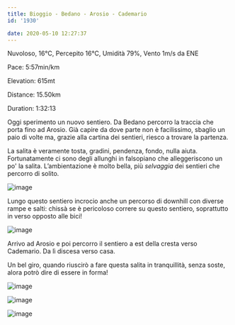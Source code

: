 ```yaml
---
title: Bioggio - Bedano - Arosio - Cademario
id: '1930'

date: 2020-05-10 12:27:37
---
```


Nuvoloso, 16°C, Percepito 16°C, Umidità 79%, Vento 1m/s da ENE

Pace: 5:57min/km

Elevation: 615mt

Distance: 15.50km

Duration: 1:32:13

Oggi sperimento un nuovo sentiero. Da Bedano percorro la traccia che porta fino ad Arosio. Già capire da dove parte non è facilissimo, sbaglio un paio di volte ma, grazie alla cartina dei sentieri, riesco a trovare la partenza.

La salita è veramente tosta, gradini, pendenza, fondo, nulla aiuta. Fortunatamente ci sono degli allunghi in falsopiano che alleggeriscono un po' la salita. L’ambientazione è molto bella, più _selvaggia_ dei sentieri che percorro di solito.

![image](/images/2021/08/IMG_1991_hu30022e430fc6441bfe582e9d5dc1c399_509966_700x0_resize_q75_box.jpg)

Lungo questo sentiero incrocio anche un percorso di downhill con diverse rampe e salti: chissà se è pericoloso correre su questo sentiero, soprattutto in verso opposto alle bici!

![image](/images/2021/08/IMG_1995_hua96916d41b00fc617f2f094cb74386b1_510616_700x0_resize_q75_box.jpg)

Arrivo ad Arosio e poi percorro il sentiero a est della cresta verso Cademario. Da lì discesa verso casa.

Un bel giro, quando riuscirò a fare questa salita in tranquillità, senza soste, alora potrò dire di essere in forma!

<!-- ![image](/images/2021/08/20200510-activity-map_hu89891951a53a5ad8579ca93c15c690df_83918_700x0_resize_box_3.png) -->

![image](/images/2021/08/IMG_1992_hu5af2543dcf3333c23b7df2854a0c026f_510265_700x0_resize_q75_box.jpg)

![image](/images/2021/08/IMG_1993_hucf6c1c56937d4331bb6dc9d3fac5ca8b_514454_700x0_resize_q75_box.jpg)

![image](/images/2021/08/IMG_1994_hucae706ac5af30bcba92acdaa4e1a913b_449644_700x0_resize_q75_box.jpg)
